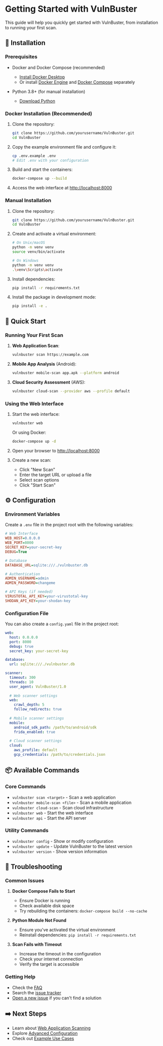 # Getting Started with VulnBuster

This guide will help you quickly get started with VulnBuster, from installation to running your first scan.

## 🚀 Installation

### Prerequisites

- Docker and Docker Compose (recommended)
  - [Install Docker Desktop](https://www.docker.com/products/docker-desktop/)
  - Or install [Docker Engine](https://docs.docker.com/engine/install/) and [Docker Compose](https://docs.docker.com/compose/install/) separately

- Python 3.8+ (for manual installation)
  - [Download Python](https://www.python.org/downloads/)

### Docker Installation (Recommended)

1. Clone the repository:
   ```bash
   git clone https://github.com/yourusername/VulnBuster.git
   cd VulnBuster
   ```

2. Copy the example environment file and configure it:
   ```bash
   cp .env.example .env
   # Edit .env with your configuration
   ```

3. Build and start the containers:
   ```bash
   docker-compose up --build
   ```

4. Access the web interface at [http://localhost:8000](http://localhost:8000)

### Manual Installation

1. Clone the repository:
   ```bash
   git clone https://github.com/yourusername/VulnBuster.git
   cd VulnBuster
   ```

2. Create and activate a virtual environment:
   ```bash
   # On Unix/macOS
   python -m venv venv
   source venv/bin/activate
   
   # On Windows
   python -m venv venv
   .\venv\Scripts\activate
   ```

3. Install dependencies:
   ```bash
   pip install -r requirements.txt
   ```

4. Install the package in development mode:
   ```bash
   pip install -e .
   ```

## 🏁 Quick Start

### Running Your First Scan

1. **Web Application Scan**:
   ```bash
   vulnbuster scan https://example.com
   ```

2. **Mobile App Analysis** (Android):
   ```bash
   vulnbuster mobile-scan app.apk --platform android
   ```

3. **Cloud Security Assessment** (AWS):
   ```bash
   vulnbuster cloud-scan --provider aws --profile default
   ```

### Using the Web Interface

1. Start the web interface:
   ```bash
   vulnbuster web
   ```
   Or using Docker:
   ```bash
   docker-compose up -d
   ```

2. Open your browser to [http://localhost:8000](http://localhost:8000)

3. Create a new scan:
   - Click "New Scan"
   - Enter the target URL or upload a file
   - Select scan options
   - Click "Start Scan"

## ⚙️ Configuration

### Environment Variables

Create a `.env` file in the project root with the following variables:

```ini
# Web Interface
WEB_HOST=0.0.0.0
WEB_PORT=8000
SECRET_KEY=your-secret-key
DEBUG=True

# Database
DATABASE_URL=sqlite:///./vulnbuster.db

# Authentication
ADMIN_USERNAME=admin
ADMIN_PASSWORD=changeme

# API Keys (if needed)
VIRUSTOTAL_API_KEY=your-virustotal-key
SHODAN_API_KEY=your-shodan-key
```

### Configuration File

You can also create a `config.yaml` file in the project root:

```yaml
web:
  host: 0.0.0.0
  port: 8000
  debug: true
  secret_key: your-secret-key

database:
  url: sqlite:///./vulnbuster.db

scanner:
  timeout: 300
  threads: 10
  user_agent: VulnBuster/1.0
  
  # Web scanner settings
  web:
    crawl_depth: 5
    follow_redirects: true
    
  # Mobile scanner settings
  mobile:
    android_sdk_path: /path/to/android/sdk
    frida_enabled: true
    
  # Cloud scanner settings
  cloud:
    aws_profile: default
    gcp_credentials: /path/to/credentials.json
```

## 📦 Available Commands

### Core Commands
- `vulnbuster scan <target>` - Scan a web application
- `vulnbuster mobile-scan <file>` - Scan a mobile application
- `vulnbuster cloud-scan` - Scan cloud infrastructure
- `vulnbuster web` - Start the web interface
- `vulnbuster api` - Start the API server

### Utility Commands
- `vulnbuster config` - Show or modify configuration
- `vulnbuster update` - Update VulnBuster to the latest version
- `vulnbuster version` - Show version information

## 🚨 Troubleshooting

### Common Issues

1. **Docker Compose Fails to Start**
   - Ensure Docker is running
   - Check available disk space
   - Try rebuilding the containers: `docker-compose build --no-cache`

2. **Python Module Not Found**
   - Ensure you've activated the virtual environment
   - Reinstall dependencies: `pip install -r requirements.txt`

3. **Scan Fails with Timeout**
   - Increase the timeout in the configuration
   - Check your internet connection
   - Verify the target is accessible

### Getting Help

- Check the [FAQ](../faq.md)
- Search the [issue tracker](https://github.com/yourusername/VulnBuster/issues)
- [Open a new issue](https://github.com/yourusername/VulnBuster/issues/new) if you can't find a solution

## ➡️ Next Steps

- Learn about [Web Application Scanning](../user-guide/web-scanning.md)
- Explore [Advanced Configuration](../user-guide/advanced-configuration.md)
- Check out [Example Use Cases](../examples/README.md)
